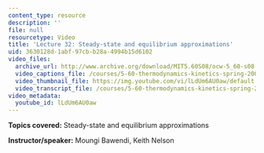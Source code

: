 ```yaml
---
content_type: resource
description: ''
file: null
resourcetype: Video
title: 'Lecture 32: Steady-state and equilibrium approximations'
uid: 3630128d-1abf-97cb-b28a-4994b15d6102
video_files:
  archive_url: http://www.archive.org/download/MIT5.60S08/ocw-5_60-s08-lec32_300k.mp4
  video_captions_file: /courses/5-60-thermodynamics-kinetics-spring-2008/3a4dc17e8907525c97f51db2d3b4a65c_lLdUm6AU0aw.vtt
  video_thumbnail_file: https://img.youtube.com/vi/lLdUm6AU0aw/default.jpg
  video_transcript_file: /courses/5-60-thermodynamics-kinetics-spring-2008/2043c3d9caeb1926e9fbb1e85128452d_lLdUm6AU0aw.pdf
video_metadata:
  youtube_id: lLdUm6AU0aw
---
```


**Topics covered:** Steady-state and equilibrium approximations

**Instructor/speaker:** Moungi Bawendi, Keith Nelson